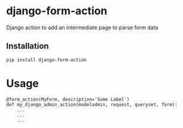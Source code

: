 # django-form-action

Django action to add an intermediate page to parse form data

## Installation

```
pip install django-form-action
```

# Usage

```
@form_action(MyForm, description='Some Label')
def my_django_admin_action(modeladmin, request, queryset, form):
    ...
    ...
    ...
```
